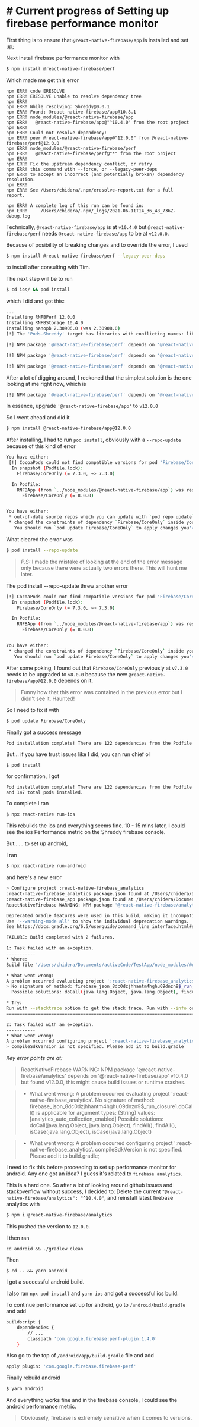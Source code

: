 # # Current progress of Setting up firebase performance monitor


First thing is to ensure that `@react-native-firebase/app` is installed and set up;

Next install firebase performance monitor with 

```sh
$ npm install @react-native-firebase/perf
```

Which made me get this error

```
npm ERR! code ERESOLVE
npm ERR! ERESOLVE unable to resolve dependency tree
npm ERR! 
npm ERR! While resolving: Shreddy@0.0.1
npm ERR! Found: @react-native-firebase/app@10.8.1
npm ERR! node_modules/@react-native-firebase/app
npm ERR!   @react-native-firebase/app@"^10.4.0" from the root project
npm ERR! 
npm ERR! Could not resolve dependency:
npm ERR! peer @react-native-firebase/app@"12.0.0" from @react-native-firebase/perf@12.0.0
npm ERR! node_modules/@react-native-firebase/perf
npm ERR!   @react-native-firebase/perf@"*" from the root project
npm ERR! 
npm ERR! Fix the upstream dependency conflict, or retry
npm ERR! this command with --force, or --legacy-peer-deps
npm ERR! to accept an incorrect (and potentially broken) dependency resolution.
npm ERR! 
npm ERR! See /Users/chidera/.npm/eresolve-report.txt for a full report.

npm ERR! A complete log of this run can be found in:
npm ERR!     /Users/chidera/.npm/_logs/2021-06-11T14_36_48_736Z-debug.log
```

Technically, `@react-native-firebase/app` is at `v10.4.0` but `@react-native-firebase/perf` needs `@react-native-firebase/app` to be at `v12.0.0`. 

Because of posibility of breaking changes and to override the error, I used 
```sh
$ npm install @react-native-firebase/perf --legacy-peer-deps
```

to install after consulting with Tim.

The next step will be to run 
```sh
$ cd ios/ && pod install
```

which I did and got this: 
```sh
...
Installing RNFBPerf 12.0.0
Installing RNFBStorage 10.4.0
Installing nanopb 2.30906.0 (was 2.30908.0)
[!] The 'Pods-Shreddy' target has libraries with conflicting names: libgoogleutilities.a.

[!] NPM package '@react-native-firebase/perf' depends on '@react-native-firebase/app' v12.0.0 but found v10.4.0, this might cause build issues or runtime crashes.

[!] NPM package '@react-native-firebase/perf' depends on '@react-native-firebase/app' v12.0.0 but found v10.4.0, this might cause build issues or runtime crashes.

[!] NPM package '@react-native-firebase/perf' depends on '@react-native-firebase/app' v12.0.0 but found v10.4.0, this might cause build issues or runtime crashes.
```

After a lot of digging around, I reckoned that the simplest solution is the one looking at me right now, which is 
```sh
[!] NPM package '@react-native-firebase/perf' depends on '@react-native-firebase/app' v12.0.0 but found v10.4.0, this might cause build issues or runtime crashes.
```
In essence, upgrade `'@react-native-firebase/app'` to `v12.0.0`

So I went ahead and did it
```sh
$ npm install @react-native-firebase/app@12.0.0
```

After installing, I had to run `pod install`, obviously with a `--repo-update` because of this kind of error 
```sh
You have either:
 [!] CocoaPods could not find compatible versions for pod "Firebase/CoreOnly":
  In snapshot (Podfile.lock):
    Firebase/CoreOnly (= 7.3.0, ~> 7.3.0)

  In Podfile:
    RNFBApp (from `../node_modules/@react-native-firebase/app`) was resolved to 12.0.0, which depends on
      Firebase/CoreOnly (= 8.0.0)


You have either:
 * out-of-date source repos which you can update with `pod repo update` or with `pod install --repo-update`.
 * changed the constraints of dependency `Firebase/CoreOnly` inside your development pod `RNFBApp`.
   You should run `pod update Firebase/CoreOnly` to apply changes you've made.
```

What cleared the error was
```sh
$ pod install --repo-update
```

> *P.S:* I made the mistake of looking at the end of the error message only because there were actually two errors there. This will hunt me later. 

The pod install --repo-update threw another error 
```sh
[!] CocoaPods could not find compatible versions for pod "Firebase/CoreOnly":
  In snapshot (Podfile.lock):
    Firebase/CoreOnly (= 7.3.0, ~> 7.3.0)

  In Podfile:
    RNFBApp (from `../node_modules/@react-native-firebase/app`) was resolved to 12.0.0, which depends on
      Firebase/CoreOnly (= 8.0.0)


You have either:
 * changed the constraints of dependency `Firebase/CoreOnly` inside your development pod `RNFBApp`.
   You should run `pod update Firebase/CoreOnly` to apply changes you've made.
```

After some poking, I found out that `Firebase/CoreOnly` previously at `v7.3.0` needs to be upgraded to `v8.0.0` because the new `@react-native-firebase/app@12.0.0` depends on it.

> Funny how that this error was contained in the previous error but I didn't see it. Haunted!

So I need to fix it with 
```sh
$ pod update Firebase/CoreOnly
```

Finally got a success message 
```sh
Pod installation complete! There are 122 dependencies from the Podfile and 147 total pods installed.
```

But... if you have trust issues like I did, you can run chief ol
```
$ pod install
```

for confirmation, I got

```
Pod installation complete! There are 122 dependencies from the Podfile and 147 total pods installed.
```

To complete I ran 
```sh
$ npx react-native run-ios
```
This rebuilds the ios and everything seems fine. 10 - 15 mins later, I could see the ios Performance metric on the Shreddy firebase console.

But...... to set up android,

I ran 

```sh 
$ npx react-native run-android
```

and here's a new error
```sh
> Configure project :react-native-firebase_analytics
:react-native-firebase_analytics package.json found at /Users/chidera/Documents/activeCode/TestApp/node_modules/@react-native-firebase/analytics/package.json
:react-native-firebase_app package.json found at /Users/chidera/Documents/activeCode/TestApp/node_modules/@react-native-firebase/app/package.json
ReactNativeFirebase WARNING: NPM package '@react-native-firebase/analytics' depends on '@react-native-firebase/app' v10.4.0 but found v12.0.0, this might cause build issues or runtime crashes.

Deprecated Gradle features were used in this build, making it incompatible with Gradle 7.0.
Use '--warning-mode all' to show the individual deprecation warnings.
See https://docs.gradle.org/6.5/userguide/command_line_interface.html#sec:command_line_warnings

FAILURE: Build completed with 2 failures.

1: Task failed with an exception.
-----------
* Where:
Build file '/Users/chidera/Documents/activeCode/TestApp/node_modules/@react-native-firebase/analytics/android/build.gradle' line: 71

* What went wrong:
A problem occurred evaluating project ':react-native-firebase_analytics'.
> No signature of method: firebase_json_8dc0dzjhhantm4hghu09dnzn9$_run_closure1.doCall() is applicable for argument types: (String) values: [analytics_auto_collection_enabled]
  Possible solutions: doCall(java.lang.Object, java.lang.Object), findAll(), findAll(), isCase(java.lang.Object), isCase(java.lang.Object)

* Try:
Run with --stacktrace option to get the stack trace. Run with --info or --debug option to get more log output. Run with --scan to get full insights.
==============================================================================

2: Task failed with an exception.
-----------
* What went wrong:
A problem occurred configuring project ':react-native-firebase_analytics'.
> compileSdkVersion is not specified. Please add it to build.gradle
```

*Key error points are at:*

> ReactNativeFirebase WARNING: NPM package '@react-native-firebase/analytics' depends on '@react-native-firebase/app' v10.4.0 but found v12.0.0, this might cause build issues or runtime crashes.

> * What went wrong:
A problem occurred evaluating project ':react-native-firebase_analytics'.
> No signature of method: firebase_json_8dc0dzjhhantm4hghu09dnzn9$_run_closure1.doCall() is applicable for argument types: (String) values: [analytics_auto_collection_enabled]
  Possible solutions: doCall(java.lang.Object, java.lang.Object), findAll(), findAll(), isCase(java.lang.Object), isCase(java.lang.Object)

> * What went wrong:
A problem occurred configuring project ':react-native-firebase_analytics'.
compileSdkVersion is not specified. Please add it to build.gradle;


I need to fix this before proceeding to set up performance monitor for android. Any one got an idea? I guess it's related to `firebase analytics`.

This is a hard one. So after a lot of looking around github issues and stackoverflow without success, I decided to: Delete the current `"@react-native-firebase/analytics": "^10.4.0"`, and reinstall latest firebase analytics with

```sh
$ npm i @react-native-firebase/analytics
```

This pushed the version to `12.0.0`.

I then ran 
```
cd android && ./gradlew clean
```

Then 
```
$ cd .. && yarn android
```

I got a successful android build.

I also ran `npx pod-install` and `yarn ios` and got a successful ios build.

To continue performance set up for android, go to `/android/build.gradle` and add 
```sh
buildscript {
    dependencies {
        // ...
        classpath 'com.google.firebase:perf-plugin:1.4.0'
    }
```

Also go to the top of `/android/app/build.gradle` file and add 
```sh
apply plugin: 'com.google.firebase.firebase-perf'
```

Finally rebuild android
```sh
$ yarn android
```

And everything works fine and in the firebase console, I could see the android performance metric.

> Obviousely, firebase is extremely sensitive when it comes to versions.

